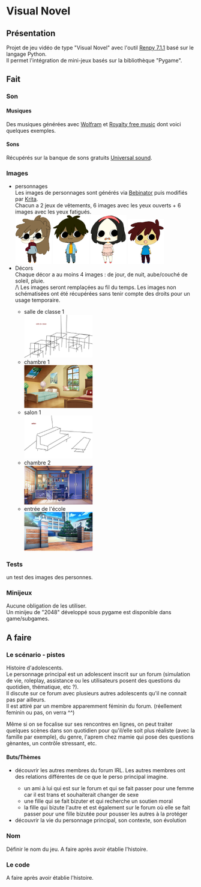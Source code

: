 <h1>Visual Novel</h1>

<h2>Présentation</h2>
Projet de jeu vidéo de type "Visual Novel" avec l'outil <a href="http://fr.renpy.org/documentation/">Renpy 7.1.1</a> basé sur le langage Python.</br>
Il permet l'intégration de mini-jeux basés sur la bibliothèque "Pygame".

<h2>Fait</h2>

<h3>Son</h3>
	<h4>Musiques</h4>
	Des musiques générées avec <a href="http://tones.wolfram.com/generate/GcDu19gyJnJRb0usfw4fUfMZFOr2zGuh8oXeRlbmhm3UKM">Wolfram</a> et <a href="https://www.fesliyanstudios.com/royalty-free-music">Royalty free music</a> dont voici quelques exemples.</br>
	<!--
	<audio controls>
		<source src="game\images\sounds\musics\piano.mp3" type="audio/mpeg">
		<p>Le navigateur ne prend pas en charge l'audio HTML. Les fichiers se trouvent dans /game/images/sounds</p>
	</audio></br> 
	-->
	<h4>Sons</h4>
	Récupérés sur la banque de sons gratuits <a href="http://www.universal-soundbank.com/">Universal sound</a>.

<h3>Images</h3>

<ul>
  <li>personnages</li>
  Les images de personnages sont générés via <a href="https://bebinator.com/">Bebinator</a> puis modifiés par <a href="https://krita.org/fr/">Krita</a>.</br>
  Chacun a 2 jeux de vêtements, 6 images avec les yeux ouverts + 6 images avec les yeux fatigués. </br>
	<img src="game/images/P1/blue_tong.png" width="20%">
	<img src="game/images/P2/blue_cat.png" width="20%">
	<img src="game/images/P3/beige_growl.png" width="20%">
	<img src="game/images/P4/blue_gape.png" width="20%">
  <li>Décors</li>
	Chaque décor a au moins 4 images : de jour, de nuit, aube/couché de soleil, pluie. </br>
	/\ Les images seront remplaçées au fil du temps. Les images non schématisées ont été récupérées sans tenir compte des droits pour un usage temporaire.</br>
	<ul>
		<li>salle de classe 1</li> 
			<img src="game/images/decors/classroom_1.png" width="40%">
		<li>chambre 1</li>
			<img src="game/images/decors/p1_bedroom_1.png" width="40%">
		<li>salon 1</li>
			<img src="game/images/decors/p1_livingroom_1.png" width="40%">
		<li>chambre 2</li>
			<img src="game/images/decors/p2_bedroom_1.png" width="40%">
		<li>entrée de l'école</li>
			<img src="game/images/decors/school_1.png" width="40%">
	</ul>
</ul>

<h3>Tests</h3>
un test des images des personnes.

<h3>Minijeux</h3>
Aucune obligation de les utiliser. </br>
Un minijeu de "2048" développé sous pygame est disponible dans game/subgames.

<h2>A faire</h2>

<h3>Le scénario - pistes</h3>
<p>
Histoire d'adolescents.</br>
Le personnage principal est un adolescent inscrit sur un forum (simulation de vie, roleplay, assistance ou les utilisateurs posent des questions du quotidien, thématique, etc ?).</br>
Il discute sur ce forum avec plusieurs autres adolescents qu'il ne connait pas par ailleurs.</br>
Il est attiré par un membre apparemment féminin du forum. (réellement feminin ou pas, on verra ^^)</br>

Même si on se focalise sur ses rencontres en lignes, on peut traiter quelques scènes dans son quotidien pour qu'il/elle soit plus réaliste (avec la famille par exemple), du genre, l'aprem chez mamie qui pose des questions gènantes, un contrôle stressant, etc.</br>
</p>
<h4>Buts/Thèmes</h4>
<ul>
	<li>découvrir les autres membres du forum IRL. Les autres membres ont des relations différentes de ce que le perso principal imagine.</li>
	<ul>
		<li>un ami à lui qui est sur le forum et qui se fait passer pour une femme car il est trans et souhaiterait changer de sexe</li>
		<li>une fille qui se fait bizuter et qui recherche un soutien moral</li>
		<li>la fille qui bizute l'autre et est également sur le forum où elle se fait passer pour une fille bizutée pour pousser les autres à la protéger</li>
	</ul>
	<li>découvrir la vie du personnage principal, son contexte, son évolution</li>
</ul>

<h3>Nom</h3>

Définir le nom du jeu. A faire après avoir établie l'histoire.

<h3>Le code</h3>

A faire après avoir établie l'histoire.
